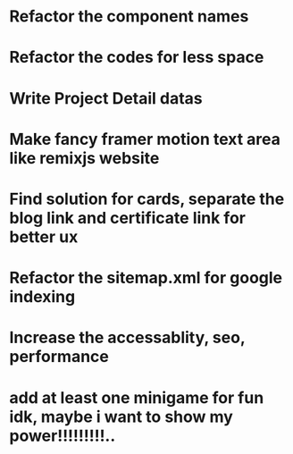 # Refactor the component names
# Refactor the codes for less space
# Write Project Detail datas
# Make fancy framer motion text area like remixjs website
# Find solution for cards, separate the blog link and certificate link for better ux
# Refactor the sitemap.xml for google indexing
# Increase the accessablity, seo, performance
# add at least one minigame for fun idk, maybe i want to show my power!!!!!!!!!..